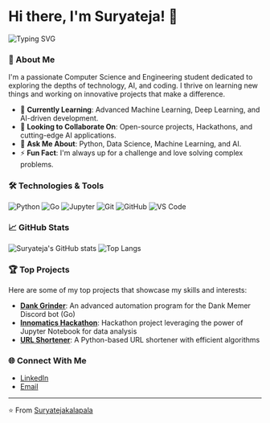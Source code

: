 # Hi there, I'm Suryateja! 👋

![Typing SVG](https://readme-typing-svg.herokuapp.com?color=36BCF7&size=24&lines=Passionate+about+Technology;Machine+Learning+Enthusiast;Open+Source+Contributor)

### 🚀 About Me
I'm a passionate Computer Science and Engineering student dedicated to exploring the depths of technology, AI, and coding. I thrive on learning new things and working on innovative projects that make a difference.

- 🌱 **Currently Learning**: Advanced Machine Learning, Deep Learning, and AI-driven development.
- 👯 **Looking to Collaborate On**: Open-source projects, Hackathons, and cutting-edge AI applications.
- 💬 **Ask Me About**: Python, Data Science, Machine Learning, and AI.
- ⚡ **Fun Fact**: I'm always up for a challenge and love solving complex problems.

### 🛠️ Technologies & Tools

![Python](https://img.shields.io/badge/Python-3776AB?style=for-the-badge&logo=python&logoColor=white)
![Go](https://img.shields.io/badge/Go-00ADD8?style=for-the-badge&logo=go&logoColor=white)
![Jupyter](https://img.shields.io/badge/Jupyter-F37626?style=for-the-badge&logo=jupyter&logoColor=white)
![Git](https://img.shields.io/badge/Git-F05032?style=for-the-badge&logo=git&logoColor=white)
![GitHub](https://img.shields.io/badge/GitHub-181717?style=for-the-badge&logo=github&logoColor=white)
![VS Code](https://img.shields.io/badge/VS%20Code-007ACC?style=for-the-badge&logo=visual-studio-code&logoColor=white)

### 📈 GitHub Stats

![Suryateja's GitHub stats](https://github-readme-stats.vercel.app/api?username=Suryatejakalapala&show_icons=true&theme=radical)
![Top Langs](https://github-readme-stats.vercel.app/api/top-langs/?username=Suryatejakalapala&layout=compact&theme=radical)

### 🏆 Top Projects

Here are some of my top projects that showcase my skills and interests:

- [**Dank Grinder**](https://github.com/Suryatejakalapala/dankgrinder): An advanced automation program for the Dank Memer Discord bot (Go)
- [**Innomatics Hackathon**](https://github.com/Suryatejakalapala/Innomatics-Hackathon): Hackathon project leveraging the power of Jupyter Notebook for data analysis
- [**URL Shortener**](https://github.com/Suryatejakalapala/Url-Shortener): A Python-based URL shortener with efficient algorithms

### 🌐 Connect With Me

- [LinkedIn](https://www.linkedin.com/in/suryateja-kalapala/)
- [Email](mailto:your-email@example.com)

---

⭐️ From [Suryatejakalapala](https://github.com/Suryatejakalapala)
